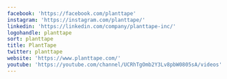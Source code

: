 ```yaml
---
facebook: 'https://facebook.com/planttape'
instagram: 'https://instagram.com/planttape/'
linkedin: 'https://linkedin.com/company/planttape-inc/'
logohandle: planttape
sort: planttape
title: PlantTape
twitter: planttape
website: 'https://www.planttape.com/'
youtube: 'https://youtube.com/channel/UCRhTgOmb2Y3Lv8pbW0805sA/videos'
---
```

